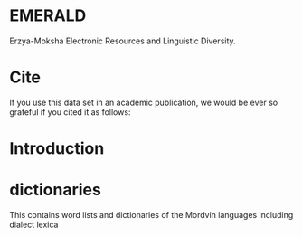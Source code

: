 # EMERALD
Erzya-Moksha Electronic Resources and Linguistic Diversity.

# Cite

If you use this data set in an academic publication, we would be ever so grateful if you cited it as follows:


# Introduction

# dictionaries
This contains word lists and dictionaries of the Mordvin languages including dialect lexica
